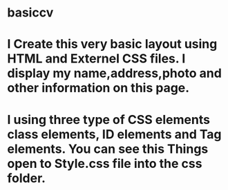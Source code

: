 # basiccv
# I Create this very basic layout using HTML and Externel CSS files. I display my name,address,photo and other information on this page.
# I using three type of CSS elements class elements, ID elements and Tag elements. You can see this Things open to Style.css file into the css folder.
